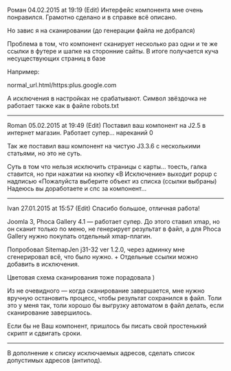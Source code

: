 

Роман
04.02.2015 at 19:19 (Edit)
Интерфейс компонента мне очень понравился. Грамотно сделано и в справке всё описано.

Но завис я на сканировании (до генерации файла не добрался)

Проблема в том, что компонент сканирует несколько раз одни и те же ссылки в футере и шапке на сторонние сайты. В итоге получается куча несуществующих страниц в базе

Например:

normal_url.html/https:plus.google.com

А исключения в настройках не срабатывают. Символ звёздочка не работает также как в файле robots.txt


------------------------------


Roman
05.02.2015 at 19:49 (Edit)
Поставил ваш компонент на J2.5 в интернет магазин. Работает супер… нареканий 0

Так же поставил ваш компонент на чистую J3.3.6 с несколькими статьями, но это не суть.

Суть в том что нельзя исключить страницы с карты… тоесть, галка ставится, но при нажатии на кнопку «В Исключение» выходит popup с надписью «Пожалуйста выберите объект из списка (ссылки выбраны) Надеюсь вы доработаете и спс за компонент…


--------------------------------

Ivan
27.01.2015 at 15:57 (Edit)
Спасибо большое, отличная работа!

Joomla 3, Phoca Gallery 4.1 — работает супер. До этого ставил xmap, но он сканит только по меню, не генерирует результат в файл, а для Phoca Gallery нужно покупать отдельный xmap-плагин.

Попробовал SitemapJen j31-32 ver 1.2.0, через админку мне сгенерировал всё, что было нужно. + Отдельные ссылки можно добавить в исключения.

Цветовая схема сканирования тоже порадовала )

Из не очевидного — когда сканирование завершается, мне нужно вручную остановить процесс, чтобы результат сохранился в файл. Толи это у меня так, толи хорошо бы выгрузку автоматом в файл делать, если сканирование завершилось.

Если бы не Ваш компонент, пришлось бы писать свой простенький скрипт и сдвигать сроки.

------------------------------------


В дополнение к списку исключаемых адресов, сделать список допустимых адресов (антипод).
